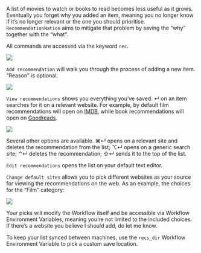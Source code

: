 A list of movies to watch or books to read becomes less useful as it grows. Eventually you forget why you added an item, meaning you no longer know if it’s no longer relevant or the one you should prioritise. `RecommendationNation` aims to mitigate that problem by saving the “why” together with the “what”.

All commands are accessed via the keyword `rec`.

![](https://i.imgur.com/0wKPqgv.png)

`Add recommendation` will walk you through the process of adding a new item. “Reason” is optional.

![](https://i.imgur.com/Ul4Zv0m.gif)

`View recommendations` shows you everything you’ve saved. ↵ on an item searches for it on a relevant website. For example, by default film recommendations will open on [IMDB](https://www.imdb.com/), while book recommendations will open on [Goodreads](https://www.goodreads.com/).

![](https://i.imgur.com/jf7Q4rY.png)

Several other options are available. ⌘↵ opens on a relevant site and deletes the recommendation from the list; ⌥↵ opens on a generic search site; ⌃↵ deletes the recommendation; ⇧↵ sends it to the top of the list.

`Edit recommendations` opens the list on your default text editor.

`Change default sites` allows you to pick different websites as your source for viewing the recommendations on the web. As an example, the choices for the “Film” category:

![](https://i.imgur.com/2XHlm8E.png)

Your picks will modify the Workflow itself and be accessible via Workflow Environment Variables, meaning you’re not limited to the included choices. If there’s a website you believe I should add, do let me know.

To keep your list synced between machines, use the `recs_dir` Workflow Environment Variable to pick a custom save location.
